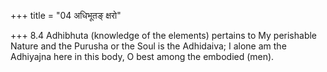 +++
title = "04 अधिभूतङ् क्षरो"

+++
8.4 Adhibhuta (knowledge of the elements) pertains to My perishable
Nature and the Purusha or the Soul is the Adhidaiva; I alone am the
Adhiyajna here in this body, O best among the embodied (men).
